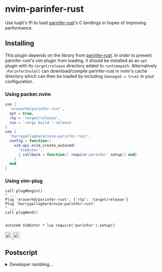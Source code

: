 # nvim-parinfer-rust

Use luajit's ffi to load [parinfer-rust][]'s C bindings in hopes of improving
performance.


## Installing

This plugin depends on the library from [parinfer-rust][]. In order to prevent
parinfer-rust's vim plugin from loading, it should be installed as an `opt`
plugin with its `target/release` directory added to `runtimepath`.
Alternatively `:ParinferInstall` can download/compile parinfer-rust in nvim's
cache directory which can then be loaded by including `{managed = true}` in
your configuration.


### Using packer.nvim

```lua
use {
  'eraserhd/parinfer-rust',
  opt = true,
  rtp = 'target/release',
  run = 'cargo build --release'
}
use {
  'harrygallagher4/nvim-parinfer-rust',
  config = function()
    vim.api.nvim_create_autocmd(
      'VimEnter',
      { callback = function() require'parinfer'.setup() end}
    )
  end
}
```

### Using vim-plug

```vim
call plug#begin()
" ...
Plug 'eraserhd/parinfer-rust', {'rtp': 'target/release'}
Plug 'harrygallagher4/nvim-parinfer-rust'
" ...
call plug#end()


autocmd VimEnter * lua require('parinfer').setup()
```


<a href="http://creativecommons.org/publicdomain/zero/1.0">
<img height="22" src="https://mirrors.creativecommons.org/presskit/icons/cc.svg">
<img height="22" src="https://mirrors.creativecommons.org/presskit/icons/zero.svg">
</a>


## Postscript

<details>
<summary>Developer rambling...</summary>

This plugin is two things, both of which are experimental.

**Update**: I have been using this plugin for ~5 months now and haven't run
into any issues! Occasionally I run into the same undo issue that parinfer-rust
has, though less often.

### 1

As said above, a lua (fennel) replacement for [parinfer-rust][]'s vimscript
plugin. Writing the plugin in lua should improve performance solely due to how
often `process` is called. In addition to that, luajit's ffi allows the
parinfer-rust library to be loaded and called directly. I'm unsure about ffi
vs. vim's `libcall` performance. Some profiling is probably in order.

### 2

A fix for something that has personally annoyed me about parinfer-rust. The
vimscript plugin built in to parinfer-rust sets the text of the entire buffer
when the library reports changes. This method of setting the text seems to
break neovim's extmarks which in turn breaks Luasnip, and potentially other
plugins relying on extmarks. This behaviour could potentially be fixed by just
using neovim's `buf_set_lines` instead of `setline`, I honestly didn't even
consider testing `buf_set_lines` and just realized this as I write this readme.
I suppose that's worth testing. Anyway, I wrote [incremental-change.fnl][] and
a `buf-apply-diff` function that computes a diff for the entire file, then
another diff for each of the changed lines and finally uses `nvim_buf_set_text`
to make the smallest possible changes. Since parinfer usually only needs to
insert/delete a single bracket or some indentation, this has worked fine so
far. It's possible that this whole process negates any performance gain from
part 1 of this plugin. I found the implementation interesting though. Again,
this plugin is still in what I would consider a *very* experimental stage. It's
possible that `nvim_buf_set_text` on the changed lines, or `nvim_buf_set_lines`
on the entire buffer would preserve extmarks properly. I hope to test the
different methods of text changing for performance and behaviour.

</details>



[parinfer-rust]: https://github.com/eraserhd/parinfer-rust
[incremental-change.fnl]: fnl/parinfer/incremental-change.fnl
[lib.fnl]: fnl/parinfer/lib.fnl

